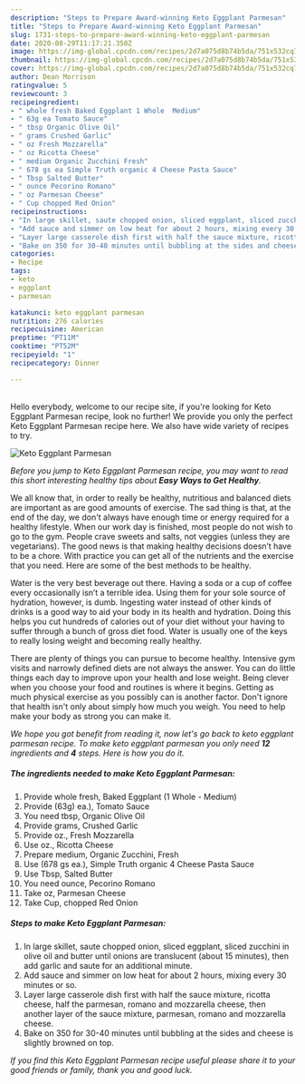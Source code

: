 ```yaml
---
description: "Steps to Prepare Award-winning Keto Eggplant Parmesan"
title: "Steps to Prepare Award-winning Keto Eggplant Parmesan"
slug: 1731-steps-to-prepare-award-winning-keto-eggplant-parmesan
date: 2020-08-29T11:17:21.350Z
image: https://img-global.cpcdn.com/recipes/2d7a075d8b74b5da/751x532cq70/keto-eggplant-parmesan-recipe-main-photo.jpg
thumbnail: https://img-global.cpcdn.com/recipes/2d7a075d8b74b5da/751x532cq70/keto-eggplant-parmesan-recipe-main-photo.jpg
cover: https://img-global.cpcdn.com/recipes/2d7a075d8b74b5da/751x532cq70/keto-eggplant-parmesan-recipe-main-photo.jpg
author: Dean Morrison
ratingvalue: 5
reviewcount: 3
recipeingredient:
- " whole fresh Baked Eggplant 1 Whole  Medium"
- " 63g ea Tomato Sauce"
- " tbsp Organic Olive Oil"
- " grams Crushed Garlic"
- " oz Fresh Mozzarella"
- " oz Ricotta Cheese"
- " medium Organic Zucchini Fresh"
- " 678 gs ea Simple Truth organic 4 Cheese Pasta Sauce"
- " Tbsp Salted Butter"
- " ounce Pecorino Romano"
- " oz Parmesan Cheese"
- " Cup chopped Red Onion"
recipeinstructions:
- "In large skillet, saute chopped onion, sliced eggplant, sliced zucchini in olive oil and butter until onions are translucent (about 15 minutes), then add garlic and saute for an additional minute."
- "Add sauce and simmer on low heat for about 2 hours, mixing every 30 minutes or so."
- "Layer large casserole dish first with half the sauce mixture, ricotta cheese, half the parmesan, romano and mozzarella cheese, then another layer of the sauce mixture, parmesan, romano and mozzarella cheese."
- "Bake on 350 for 30-40 minutes until bubbling at the sides and cheese is slightly browned on top."
categories:
- Recipe
tags:
- keto
- eggplant
- parmesan

katakunci: keto eggplant parmesan 
nutrition: 276 calories
recipecuisine: American
preptime: "PT11M"
cooktime: "PT52M"
recipeyield: "1"
recipecategory: Dinner

---
```

<br>
Hello everybody, welcome to our recipe site, if you're looking for Keto Eggplant Parmesan recipe, look no further! We provide you only the perfect Keto Eggplant Parmesan recipe here. We also have wide variety of recipes to try.
<br>


![Keto Eggplant Parmesan](https://img-global.cpcdn.com/recipes/2d7a075d8b74b5da/751x532cq70/keto-eggplant-parmesan-recipe-main-photo.jpg)

<i>Before you jump to Keto Eggplant Parmesan recipe, you may want to read this short interesting healthy tips about <strong>Easy Ways to Get Healthy</strong>.</i>

We all know that, in order to really be healthy, nutritious and balanced diets are important as are good amounts of exercise. The sad thing is that, at the end of the day, we don't always have enough time or energy required for a healthy lifestyle. When our work day is finished, most people do not wish to go to the gym. People crave sweets and salts, not veggies (unless they are vegetarians). The good news is that making healthy decisions doesn’t have to be a chore. With practice you can get all of the nutrients and the exercise that you need. Here are some of the best methods to be healthy.

Water is the very best beverage out there. Having a soda or a cup of coffee every occasionally isn’t a terrible idea. Using them for your sole source of hydration, however, is dumb. Ingesting water instead of other kinds of drinks is a good way to aid your body in its health and hydration. Doing this helps you cut hundreds of calories out of your diet without your having to suffer through a bunch of gross diet food. Water is usually one of the keys to really losing weight and becoming really healthy.

There are plenty of things you can pursue to become healthy. Intensive gym visits and narrowly defined diets are not always the answer. You can do little things each day to improve upon your health and lose weight. Being clever when you choose your food and routines is where it begins. Getting as much physical exercise as you possibly can is another factor. Don't ignore that health isn't only about simply how much you weigh. You need to help make your body as strong you can make it. 


<i>We hope you got benefit from reading it, now let's go back to keto eggplant parmesan recipe. To make keto eggplant parmesan you only need <strong>12</strong> ingredients and <strong>4</strong> steps. Here is how you do it.
</i>

##### The ingredients needed to make Keto Eggplant Parmesan:

1. Provide  whole fresh, Baked Eggplant (1 Whole - Medium)
1. Provide  (63g) ea.), Tomato Sauce
1. You need  tbsp, Organic Olive Oil
1. Provide  grams, Crushed Garlic
1. Provide  oz., Fresh Mozzarella
1. Use  oz., Ricotta Cheese
1. Prepare  medium, Organic Zucchini, Fresh
1. Use  (678 gs ea.), Simple Truth organic 4 Cheese Pasta Sauce
1. Use  Tbsp, Salted Butter
1. You need  ounce, Pecorino Romano
1. Take  oz, Parmesan Cheese
1. Take  Cup, chopped Red Onion


##### Steps to make Keto Eggplant Parmesan:

1. In large skillet, saute chopped onion, sliced eggplant, sliced zucchini in olive oil and butter until onions are translucent (about 15 minutes), then add garlic and saute for an additional minute.
1. Add sauce and simmer on low heat for about 2 hours, mixing every 30 minutes or so.
1. Layer large casserole dish first with half the sauce mixture, ricotta cheese, half the parmesan, romano and mozzarella cheese, then another layer of the sauce mixture, parmesan, romano and mozzarella cheese.
1. Bake on 350 for 30-40 minutes until bubbling at the sides and cheese is slightly browned on top.


<i>If you find this Keto Eggplant Parmesan recipe useful please share it to your good friends or family, thank you and good luck.</i>
